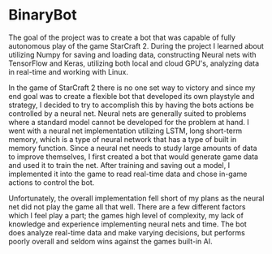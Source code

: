 # BinaryBot
The goal of the project was to create a bot that was capable of fully autonomous play of the game StarCraft 2. During the project I learned about utilizing Numpy for saving and loading data, constructing Neural nets with TensorFlow and Keras, utilizing both local and cloud GPU's, analyzing data in real-time and working with Linux.

In the game of StarCraft 2 there is no one set way to victory and since my end goal was to create a flexible bot that developed its own playstyle and strategy, I decided to try to accomplish this by having the bots actions be controlled by a neural net. Neural nets are generally suited to problems where a standard model cannot be developed for the problem at hand. I went with a neural net implementation utilizing LSTM, long short-term memory, which is a type of neural network that has a type of built in memory function. Since a neural net needs to study large amounts of data to improve themselves, I first created a bot that would generate game data and used it to train the net. After training and saving out a model, I implemented it into the game to read real-time data and chose in-game actions to control the bot. 

Unfortunately, the overall implementation fell short of my plans as the neural net did not play the game all that well. There are a few different factors which I feel play a part; the games high level of complexity, my lack of knowledge and experience implementing neural nets and time. The bot does analyze real-time data and make varying decisions, but performs poorly overall and seldom wins against the games built-in AI.
